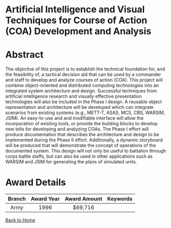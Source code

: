 
Artificial Intelligence and Visual Techniques for Course of Action (COA) Development and Analysis
=================================================================================================

# Abstract


The objective of this project is to establish the technical foundation for, and the feasibility of, a tactical decision aid that can be used by a commander and staff to develop and analyze courses of action (COA).  This project will combine object-oriented and distributed computing technologies into an integrated system architecture and design.  Successful techniques from artificial intelligence research and visually effective presentation technologies will also be included in the Phase I design.  A reusable object representation and architecture will be developed which can integrate scenarios from existing systems (e.g., METT-T, ASAS, MCS, CBS, WARSIM, JSIM).  An easy-to-use and and modifiable interface will allow the incorporation of existing tools, or provide the building blocks to develop new tolls for developing and analyzing COAs.  The Phase I effort will produce documentation that describes the architecture and design to be implemented during the Phase II effort.  Additionally, a dynamic storyboard will be produced that will demonstrate the concept of operations of the documented system.  This design will not only be useful to battalion through corps battle staffs, but can also be used in other applications such as WARSIM and JSIM for generating the plans of simulated units.  

# Award Details

|Branch|Award Year|Award Amount|Keywords|
| :---: | :---: | :---: | :---: |
|Army|1996|$69,716||
  
  


[Back to Home](https://github.com/chrischow/dod_sbir_awards/Reports/CC/#843)
